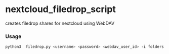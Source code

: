 # nextcloud_filedrop_script
creates filedrop shares for nextcloud using WebDAV

### Usage
```bash
python3  filedrop.py <username> <password> <webdav_user_id> -i folders.txt -u <url>
```
